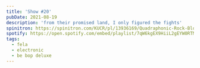 ```yaml
---
title: 'Show #20'
pubDate: 2021-08-19
description: 'from their promised land, I only figured the fights'
spinitron: https://spinitron.com/KUCR/pl/13936169/Quadraphonic-Rock-Block
spotify: https://open.spotify.com/embed/playlist/7qW6kgEX9HiiL2gEYW0RTM
tags:
  - fela
  - electronic
  - be bop deluxe
---
```

